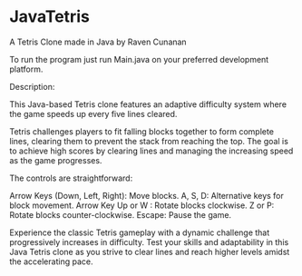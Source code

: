 # JavaTetris
A Tetris Clone made in Java by Raven Cunanan

To run the program just run Main.java on your preferred development platform.

Description:

This Java-based Tetris clone features an adaptive difficulty system where the game speeds up every five lines cleared. 

Tetris challenges players to fit falling blocks together to form complete lines, clearing them to prevent the stack from reaching the top. The goal is to achieve high scores by clearing lines and managing the increasing speed as the game progresses.

The controls are straightforward:

Arrow Keys (Down, Left, Right): Move blocks.
A, S, D: Alternative keys for block movement.
Arrow Key Up or W : Rotate blocks clockwise.
Z or P: Rotate blocks counter-clockwise.
Escape: Pause the game.


Experience the classic Tetris gameplay with a dynamic challenge that progressively increases in difficulty. Test your skills and adaptability in this Java Tetris clone as you strive to clear lines and reach higher levels amidst the accelerating pace.


